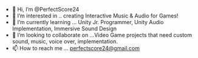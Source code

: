 - 👋 Hi, I’m @PerfectScore24
- 👀 I’m interested in .. creating Interactive Music & Audio for Games!
- 🌱 I’m currently learning ... Unity Jr. Programmer, Unity Audio Implementation, Immersive Sound Design
- 💞️ I’m looking to collaborate on ...Video Game projects that need custom sound, music, voice over, implementation. 
- 📫 How to reach me ... perfectscore24@gmail.com

<!---
PerfectScore24/PerfectScore24 is a ✨ special ✨ repository because its `README.md` (this file) appears on your GitHub profile.
You can click the Preview link to take a look at your changes.
--->

